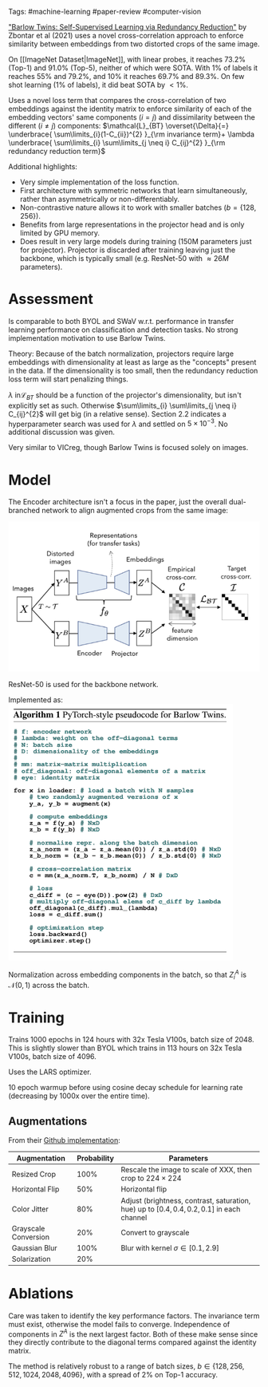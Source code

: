 Tags: #machine-learning #paper-review #computer-vision 

["Barlow Twins: Self-Supervised Learning via Redundancy Reduction"](https://arxiv.org/pdf/2103.03230.pdf) by Zbontar et al (2021) uses a novel cross-correlation approach to enforce similarity between embeddings from two distorted crops of the same image.

On [[ImageNet Dataset|ImageNet]], with linear probes, it reaches 73.2% (Top-1) and 91.0% (Top-5), neither of which were SOTA.  With 1% of labels it reaches 55% and 79.2%, and 10% it reaches 69.7% and 89.3%.  On few shot learning (1% of labels), it did beat SOTA by $\lt 1\%$.

Uses a novel loss term that compares the cross-correlation of two embeddings against the identity matrix to enforce similarity of each of the embedding vectors' same components ($i=j$) and dissimilarity between the different ($i \ne j$) components:
$\mathcal{L}_{BT} \overset{\Delta}{=} \underbrace{ \sum\limits_{i}(1-C_{ii})^{2} }_{\rm invariance term}+ \lambda \underbrace{ \sum\limits_{i} \sum\limits_{j \neq i} C_{ij}^{2} }_{\rm redundancy reduction term}$ 

Additional highlights:
- Very simple implementation of the loss function.
- First architecture with symmetric networks that learn simultaneously, rather than asymmetrically or non-differentiably.
- Non-contrastive nature allows it to work with smaller batches ($b=\{128, 256\}$).
- Benefits from large representations in the projector head and is only limited by GPU memory.
- Does result in very large models during training (150M parameters just for projector).  Projector is discarded after training leaving just the backbone, which is typically small (e.g. ResNet-50 with $\approx 26M$ parameters).

# Assessment
Is comparable to both BYOL and SWaV w.r.t. performance in transfer learning performance on classification and detection tasks.  No strong implementation motivation to use Barlow Twins.

Theory: Because of the batch normalization, projectors require large embeddings with dimensionality at least as large as the "concepts" present in the data.  If the dimensionality is too small, then the redundancy reduction loss term will start penalizing things.

$\lambda$ in$\mathcal{L}_{BT}$ should be a function of the projector's dimensionality, but isn't explicitly set as such.  Otherwise $\sum\limits_{i} \sum\limits_{j \neq i} C_{ij}^{2}$ will get big (in a relative sense).  Section 2.2 indicates a hyperparameter search was used for $\lambda$ and settled on $5 \times 10^{-3}$.  No additional discussion was given.

Very similar to VICreg, though Barlow Twins is focused solely on images.
# Model 
The Encoder architecture isn't a focus in the paper, just the overall dual-branched network to align augmented crops from the same image:

![Barlow Twins Architecture](resources/barlow-twins-architecture-diagram.png)

ResNet-50 is used for the backbone network.

Implemented as:
![Barlow Twins Algorithm in PyTorch](resources/barlow-twins-algorithm-pytorch.png)

Normalization across embedding components in the batch, so that $Z_{i}^{A}$ is $\mathcal{N}(0, 1)$  across the batch.

# Training
Trains 1000 epochs in 124 hours with 32x Tesla V100s, batch size of 2048.  This is slightly slower than BYOL which trains in 113 hours on 32x Tesla V100s, batch size of 4096.

Uses the LARS optimizer.

10 epoch warmup before using cosine decay schedule for learning rate (decreasing by 1000x over the entire time).

## Augmentations
From their [Github implementation](https://github.com/facebookresearch/barlowtwins/blob/main/main.py):

| Augmentation | Probability | Parameters |
| --- | --- | --- |
| Resized Crop | 100% | Rescale the image to scale of XXX, then crop to 224 $\times$ 224 |
| Horizontal Flip | 50% | Horizontal flip |
| Color Jitter | 80% | Adjust (brightness, contrast, saturation, hue) up to $[0.4, 0.4, 0.2, 0.1]$ in each channel |
| Grayscale Conversion | 20% | Convert to grayscale |
| Gaussian Blur | 100% | Blur with kernel $\sigma \in [0.1, 2.9]$ |
| Solarization | 20% | |

# Ablations
Care was taken to identify the key performance factors.  The invariance term must exist, otherwise the model fails to converge.  Independence of components in $Z^{A}$ is the next largest factor.  Both of these make sense since they directly contribute to the diagonal terms compared against the identity matrix.

The method is relatively robust to a range of batch sizes, $b \in \{128, 256, 512, 1024, 2048, 4096\}$, with a spread of 2% on Top-1 accuracy.